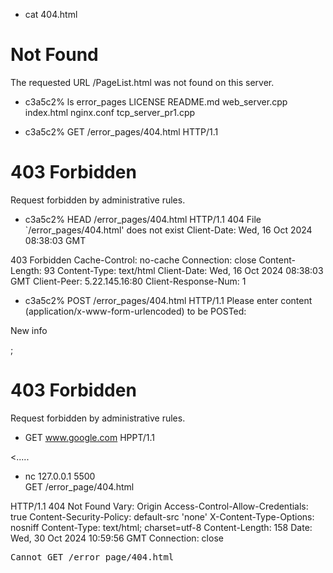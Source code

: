 * cat 404.html
<!DOCTYPE html>
<html lang="en">
<head>
    <meta charset="UTF-8">
    <meta name="viewport" content="width=device-width, initial-scale=1.0">
    <title>404 Not Found</title>
</head>
<body>
    <h1>Not Found</h1>
    <p>The requested URL /PageList.html was not found on this server.</p>
</body>
</html>

* c3a5c2%  ls
error_pages  LICENSE	 README.md	     web_server.cpp
index.html   nginx.conf  tcp_server_pr1.cpp

* c3a5c2% GET /error_pages/404.html HTTP/1.1
<html><body><h1>403 Forbidden</h1>
Request forbidden by administrative rules.
</body></html>

* c3a5c2% HEAD /error_pages/404.html HTTP/1.1
404 File `/error_pages/404.html' does not exist
Client-Date: Wed, 16 Oct 2024 08:38:03 GMT

403 Forbidden
Cache-Control: no-cache
Connection: close
Content-Length: 93
Content-Type: text/html
Client-Date: Wed, 16 Oct 2024 08:38:03 GMT
Client-Peer: 5.22.145.16:80
Client-Response-Num: 1

* c3a5c2% POST /error_pages/404.html HTTP/1.1
Please enter content (application/x-www-form-urlencoded) to be POSTed:
<p>New info</p>
;
<html><body><h1>403 Forbidden</h1>
Request forbidden by administrative rules.
</body></html>

* GET www.google.com HPPT/1.1 
<!doctype html><html itemscope="" itemtype="http://schema.org/WebPage" lang="de"><head><meta content="text/html; charset=UTF-8" http-equiv="Content-Type"><meta content="/images/branding/googleg/1x/googleg_standard_color_128dp.png" itemprop="image"><title>Google</title><.....


* nc 127.0.0.1 5500       
GET /error_page/404.html

HTTP/1.1 404 Not Found
Vary: Origin
Access-Control-Allow-Credentials: true
Content-Security-Policy: default-src 'none'
X-Content-Type-Options: nosniff
Content-Type: text/html; charset=utf-8
Content-Length: 158
Date: Wed, 30 Oct 2024 10:59:56 GMT
Connection: close

<!DOCTYPE html>
<html lang="en">
<head>
<meta charset="utf-8">
<title>Error</title>
</head>
<body>
<pre>Cannot GET /error_page/404.html</pre>
</body>
</html>
